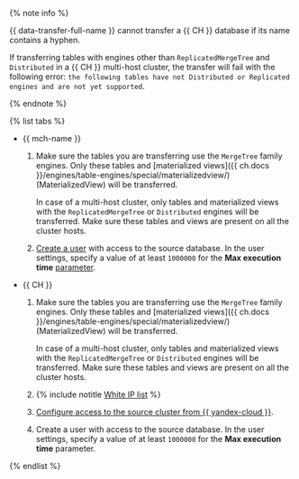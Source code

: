 {% note info %}

{{ data-transfer-full-name }} cannot transfer a {{ CH }} database if its name contains a hyphen.


If transferring tables with engines other than `ReplicatedMergeTree` and `Distributed` in a {{ CH }} multi-host cluster, the transfer will fail with the following error: `the following tables have not Distributed or Replicated engines and are not yet supported`.

{% endnote %}

{% list tabs %}

* {{ mch-name }}

    1. Make sure the tables you are transferring use the `MergeTree` family engines. Only these tables and [materialized views]({{ ch.docs }}/engines/table-engines/special/materializedview/) (MaterializedView) will be transferred.

       In case of a multi-host cluster, only tables and materialized views with the `ReplicatedMergeTree` or `Distributed` engines will be transferred. Make sure these tables and views are present on all the cluster hosts.

    1. [Create a user](../../../../managed-clickhouse/operations/cluster-users.md) with access to the source database. In the user settings, specify a value of at least `1000000` for the **Max execution time** [parameter](../../../../managed-clickhouse/concepts/settings-list.md#setting-max-execution-time).

* {{ CH }}

    1. Make sure the tables you are transferring use the `MergeTree` family engines. Only these tables and [materialized views]({{ ch.docs }}/engines/table-engines/special/materializedview/) (MaterializedView) will be transferred.

       In case of a multi-host cluster, only tables and materialized views with the `ReplicatedMergeTree` or `Distributed` engines will be transferred. Make sure these tables and views are present on all the cluster hosts.

    1. {% include notitle [White IP list](../../configure-white-ip.md) %}

    1. [Configure access to the source cluster from {{ yandex-cloud }}](../../../../data-transfer/concepts/network.md#source-external).

    1. Create a user with access to the source database. In the user settings, specify a value of at least `1000000` for the **Max execution time** parameter.

{% endlist %}
